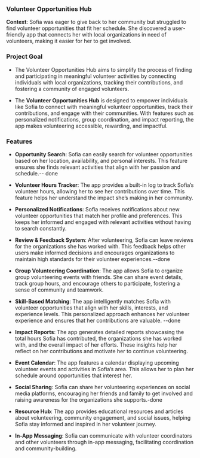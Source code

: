 ### **Volunteer Opportunities Hub**

**Context**: Sofia was eager to give back to her community but struggled to find volunteer opportunities that fit her schedule. She discovered a user-friendly app that connects her with local organizations in need of volunteers, making it easier for her to get involved.

### **Project Goal**

- The Volunteer Opportunities Hub aims to simplify the process of finding and participating in meaningful volunteer activities by connecting individuals with local organizations, tracking their contributions, and fostering a community of engaged volunteers.

- The **Volunteer Opportunities Hub** is designed to empower individuals like Sofia to connect with meaningful volunteer opportunities, track their contributions, and engage with their communities. With features such as personalized notifications, group coordination, and impact reporting, the app makes volunteering accessible, rewarding, and impactful.

### **Features**

- **Opportunity Search**: Sofia can easily search for volunteer opportunities based on her location, availability, and personal interests. This feature ensures she finds relevant activities that align with her passion and schedule.-- done

- **Volunteer Hours Tracker**: The app provides a built-in log to track Sofia’s volunteer hours, allowing her to see her contributions over time. This feature helps her understand the impact she’s making in her community.

- **Personalized Notifications**: Sofia receives notifications about new volunteer opportunities that match her profile and preferences. This keeps her informed and engaged with relevant activities without having to search constantly.

- **Review & Feedback System**: After volunteering, Sofia can leave reviews for the organizations she has worked with. This feedback helps other users make informed decisions and encourages organizations to maintain high standards for their volunteer experiences.--done

- **Group Volunteering Coordination**: The app allows Sofia to organize group volunteering events with friends. She can share event details, track group hours, and encourage others to participate, fostering a sense of community and teamwork.

- **Skill-Based Matching**: The app intelligently matches Sofia with volunteer opportunities that align with her skills, interests, and experience levels. This personalized approach enhances her volunteer experience and ensures that her contributions are valuable. --done

- **Impact Reports**: The app generates detailed reports showcasing the total hours Sofia has contributed, the organizations she has worked with, and the overall impact of her efforts. These insights help her reflect on her contributions and motivate her to continue volunteering.

- **Event Calendar**: The app features a calendar displaying upcoming volunteer events and activities in Sofia’s area. This allows her to plan her schedule around opportunities that interest her.

- **Social Sharing**: Sofia can share her volunteering experiences on social media platforms, encouraging her friends and family to get involved and raising awareness for the organizations she supports.-done

- **Resource Hub**: The app provides educational resources and articles about volunteering, community engagement, and social issues, helping Sofia stay informed and inspired in her volunteer journey.

- **In-App Messaging**: Sofia can communicate with volunteer coordinators and other volunteers through in-app messaging, facilitating coordination and community-building.